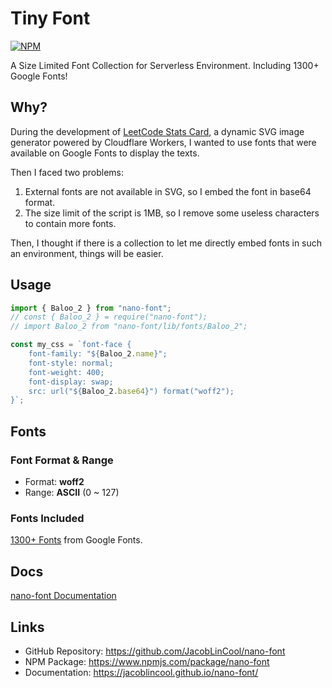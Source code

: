 # Tiny Font

[![NPM](https://img.shields.io/npm/v/nano-font.svg?style=flat)](https://www.npmjs.com/package/nano-font)

A Size Limited Font Collection for Serverless Environment. Including 1300+ Google Fonts!

## Why?

During the development of [LeetCode Stats Card](https://github.com/JacobLinCool/LeetCode-Stats-Card), a dynamic SVG image generator powered by Cloudflare Workers, I wanted to use fonts that were available on Google Fonts to display the texts.

Then I faced two problems:

1. External fonts are not available in SVG, so I embed the font in base64 format.
2. The size limit of the script is 1MB, so I remove some useless characters to contain more fonts.

Then, I thought if there is a collection to let me directly embed fonts in such an environment, things will be easier.

## Usage

```typescript
import { Baloo_2 } from "nano-font";
// const { Baloo_2 } = require("nano-font");
// import Baloo_2 from "nano-font/lib/fonts/Baloo_2";

const my_css = `font-face { 
    font-family: "${Baloo_2.name}";
    font-style: normal;
    font-weight: 400;
    font-display: swap;
    src: url("${Baloo_2.base64}") format("woff2");
}`;
```

## Fonts

### Font Format & Range

- Format: **woff2**
- Range: **ASCII** (0 ~ 127)

### Fonts Included

[1300+ Fonts](https://jacoblincool.github.io/nano-font/modules/Fonts.html) from Google Fonts.

## Docs

[nano-font Documentation](https://jacoblincool.github.io/nano-font/)

## Links

- GitHub Repository: <https://github.com/JacobLinCool/nano-font>
- NPM Package: <https://www.npmjs.com/package/nano-font>
- Documentation: <https://jacoblincool.github.io/nano-font/>
